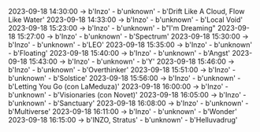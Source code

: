 2023-09-18 14:30:00 -> b'Inzo' - b'unknown' - b'Drift Like A Cloud, Flow Like Water'
2023-09-18 14:33:00 -> b'Inzo' - b'unknown' - b'Local Void'
2023-09-18 15:23:00 -> b'Inzo' - b'unknown' - b"I'm Dreaming"
2023-09-18 15:27:00 -> b'Inzo' - b'unknown' - b'Spectrum'
2023-09-18 15:30:00 -> b'Inzo' - b'unknown' - b'LEO'
2023-09-18 15:35:00 -> b'Inzo' - b'unknown' - b'Floating'
2023-09-18 15:40:00 -> b'Inzo' - b'unknown' - b'Angst'
2023-09-18 15:43:00 -> b'Inzo' - b'unknown' - b'Y'
2023-09-18 15:46:00 -> b'Inzo' - b'unknown' - b'Overthinker'
2023-09-18 15:51:00 -> b'Inzo' - b'unknown' - b'Solstice'
2023-09-18 15:56:00 -> b'Inzo' - b'unknown' - b'Letting You Go (con LaMeduza)'
2023-09-18 16:00:00 -> b'Inzo' - b'unknown' - b'Visionaries (con Novet)'
2023-09-18 16:05:00 -> b'Inzo' - b'unknown' - b'Sanctuary'
2023-09-18 16:08:00 -> b'Inzo' - b'unknown' - b'Multiverse'
2023-09-18 16:11:00 -> b'Inzo' - b'unknown' - b'Wonder'
2023-09-18 16:15:00 -> b'INZO, Stratus' - b'unknown' - b'Helluvadrug'
